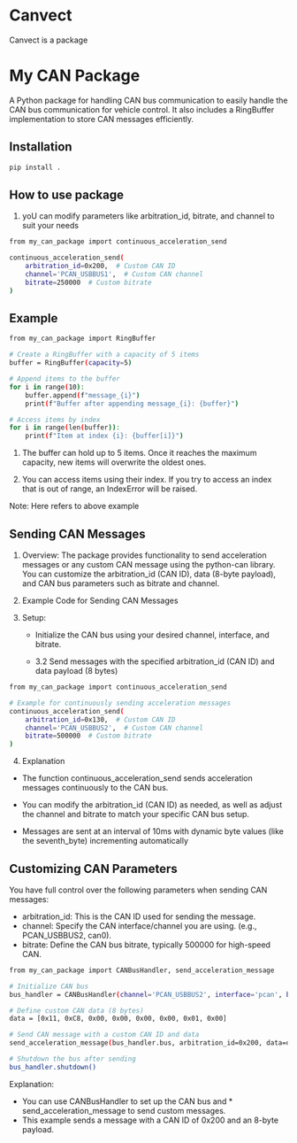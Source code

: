 # Canvect
Canvect is a package
# My CAN Package

A Python package for handling CAN bus communication to easily handle the CAN bus communication for vehicle control. It also includes a RingBuffer implementation to store CAN messages efficiently.

## Installation

```bash
pip install .

```

## How to use package 

1. yoU can modify parameters like arbitration_id, bitrate, and channel to suit your needs

```bash 
from my_can_package import continuous_acceleration_send

continuous_acceleration_send(
    arbitration_id=0x200,  # Custom CAN ID
    channel='PCAN_USBBUS1',  # Custom CAN channel
    bitrate=250000  # Custom bitrate
)
```


## Example

```bash 
from my_can_package import RingBuffer

# Create a RingBuffer with a capacity of 5 items
buffer = RingBuffer(capacity=5)

# Append items to the buffer
for i in range(10):
    buffer.append(f"message_{i}")
    print(f"Buffer after appending message_{i}: {buffer}")

# Access items by index
for i in range(len(buffer)):
    print(f"Item at index {i}: {buffer[i]}")

```
1. The buffer can hold up to 5 items. Once it reaches the maximum capacity, new items will overwrite the oldest ones.

2. You can access items using their index. If you try to access an index that is out of range, an IndexError will be raised.

Note: Here refers to above example

## Sending CAN Messages

1. Overview:
The package provides functionality to send acceleration messages or any custom CAN message using the python-can library. You can customize the arbitration_id (CAN ID), data (8-byte payload), and CAN bus parameters such as bitrate and channel.

2. Example Code for Sending CAN Messages
3. Setup:
    *  Initialize the CAN bus using your desired channel, interface, and bitrate.

    * 3.2 Send messages with the specified arbitration_id (CAN ID) and data payload (8 bytes)

```bash 
from my_can_package import continuous_acceleration_send

# Example for continuously sending acceleration messages
continuous_acceleration_send(
    arbitration_id=0x130,  # Custom CAN ID
    channel='PCAN_USBBUS2',  # Custom CAN channel
    bitrate=500000  # Custom bitrate
)

```
4. Explanation

* The function continuous_acceleration_send sends acceleration messages continuously to the CAN bus.

* You can modify the arbitration_id (CAN ID) as needed, as well as adjust the channel and bitrate to match your specific CAN bus setup.

* Messages are sent at an interval of 10ms with dynamic byte values (like the seventh_byte) incrementing automatically


## Customizing CAN Parameters 

You have full control over the following parameters when sending CAN messages:

* arbitration_id: This is the CAN ID used for sending the message.
* channel: Specify the CAN interface/channel you are using. (e.g., PCAN_USBBUS2, can0).
* bitrate: Define the CAN bus bitrate, typically 500000 for high-speed CAN.

```bash 
from my_can_package import CANBusHandler, send_acceleration_message

# Initialize CAN bus
bus_handler = CANBusHandler(channel='PCAN_USBBUS2', interface='pcan', bitrate=500000)

# Define custom CAN data (8 bytes)
data = [0x11, 0xC8, 0x00, 0x00, 0x00, 0x00, 0x01, 0x00]

# Send CAN message with a custom CAN ID and data
send_acceleration_message(bus_handler.bus, arbitration_id=0x200, data=data)

# Shutdown the bus after sending
bus_handler.shutdown()

```
Explanation:
* You can use CANBusHandler to set up the CAN bus and * send_acceleration_message to send custom messages.
* This example sends a message with a CAN ID of 0x200 and an 8-byte payload.